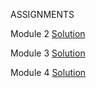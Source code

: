 ASSIGNMENTS

Module 2
[Solution](https://sam-nk.github.io/mod2_solution/)

Module 3
[Solution](https://sam-nk.github.io/mod3_solution)

Module 4
[Solution](https://sam-nk.github.io/mod4_solution)
